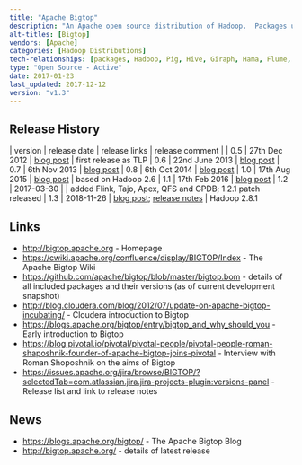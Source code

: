 ```yaml
---
title: "Apache Bigtop"
description: "An Apache open source distribution of Hadoop.  Packages up a number of Apache Hadoop components, certifies their interoperability using an automated integration test suite, and packages them up as RPMs/DEBs packages for most flavours of Linux. Also includes virtual machine images and vagrant, docker and puppet recipes for deploying and working with Hadoop.  Does not patch projects for distribution, but requires any fixes to be made upstream. An Apache Open Source project, started by Cloudera, donated to the Apache foundation in June 2011, graduating in September 2012, with a 1.0 release in August 2015 based on Hadoop 2.6.  Since donating the project, Cloudera have backed away from it, with the project lead moving to Pivotal in December 2013.  Now has a broad range of contributors, however usage by the major distributors is not clear."
alt-titles: [Bigtop]
vendors: [Apache]
categories: [Hadoop Distributions]
tech-relationships: [packages, Hadoop, Pig, Hive, Giraph, Hama, Flume, Spark, Sqoop, Crunch, Solr, HBase, Kafka, Zeppelin, Hue, Ignite, Tez, Oozie, DataFu, Phoenix, Alluxio, Kite, ZooKeeper, Mahout, Flink, Tajo, Apex, QFS, GPDB]
type: "Open Source - Active"
date: 2017-01-23
last_updated: 2017-12-12
version: "v1.3"
---
```

## Release History

| version | release date | release links | release comment |
| 0.5 | 27th Dec 2012 | [blog post](https://blogs.apache.org/bigtop/entry/apache_bigtop_0_5_0) | first release as TLP
| 0.6 | 22nd June 2013 | [blog post](https://blogs.apache.org/bigtop/entry/apache_bigtop_0_6_0)
| 0.7 | 6th Nov 2013 | [blog post](https://blogs.apache.org/bigtop/entry/release_of_apache_bigtop_0)
| 0.8 | 6th Oct 2014 | [blog post](https://blogs.apache.org/bigtop/entry/release_of_apache_bigtop_01)
| 1.0 | 17th Aug 2015 | [blog post](https://blogs.apache.org/bigtop/entry/not_just_yet_another_release) | based on Hadoop 2.6
| 1.1 | 17th Feb 2016 | [blog post](https://blogs.apache.org/bigtop/entry/release_1_1_0_is)
| 1.2 | 2017-03-30 | | added Flink, Tajo, Apex, QFS and GPDB; 1.2.1 patch released
| 1.3 | 2018-11-26 |  [blog post](https://blogs.apache.org/bigtop/entry/release-of-apache-bigtop-12); [release notes](https://bigtop.apache.org/release-notes.html) | Hadoop 2.8.1

## Links

* <http://bigtop.apache.org> - Homepage
* <https://cwiki.apache.org/confluence/display/BIGTOP/Index> - The Apache Bigtop Wiki
* <https://github.com/apache/bigtop/blob/master/bigtop.bom> - details of all included packages and their versions (as of current development snapshot)
* <http://blog.cloudera.com/blog/2012/07/update-on-apache-bigtop-incubating/> - Cloudera introduction to Bigtop
* <https://blogs.apache.org/bigtop/entry/bigtop_and_why_should_you> - Early introduction to Bigtop
* <https://blog.pivotal.io/pivotal/pivotal-people/pivotal-people-roman-shaposhnik-founder-of-apache-bigtop-joins-pivotal> - Interview with Roman Shoposhnik on the aims of Bigtop
* <https://issues.apache.org/jira/browse/BIGTOP/?selectedTab=com.atlassian.jira.jira-projects-plugin:versions-panel> - Release list and link to release notes

## News

* <https://blogs.apache.org/bigtop/> - The Apache Bigtop Blog
* <http://bigtop.apache.org/> - details of latest release